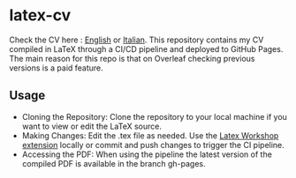 # latex-cv

Check the CV here : [English](https://github.com/bhroben/latex-cv/blob/gh-pages/Bhatti_Roben_CV.pdf) or [Italian](https://github.com/bhroben/latex-cv/blob/gh-pages/Bhatti_Roben_CV_ITA.pdf).
This repository contains my CV compiled in LaTeX through a CI/CD pipeline and deployed to GitHub Pages.
The main reason for this repo is that on Overleaf checking previous versions is a paid feature.

## Usage

- Cloning the Repository: Clone the repository to your local machine if you want to view or edit the LaTeX source.
- Making Changes: Edit the .tex file as needed. Use the [Latex Workshop extension](https://github.com/James-Yu/LaTeX-Workshop) locally or commit and push changes to trigger the CI pipeline.
- Accessing the PDF: When using the pipeline the latest version of the compiled PDF is available in the branch gh-pages.
